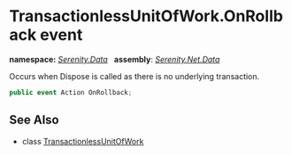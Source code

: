 # TransactionlessUnitOfWork.OnRollback event
**namespace:** *[Serenity.Data](../../README.md#serenity.data-namespace)*   **assembly**: *[Serenity.Net.Data](../../README.md)*

Occurs when Dispose is called as there is no underlying transaction.

```csharp
public event Action OnRollback;
```

## See Also

* class [TransactionlessUnitOfWork](../TransactionlessUnitOfWork.md)